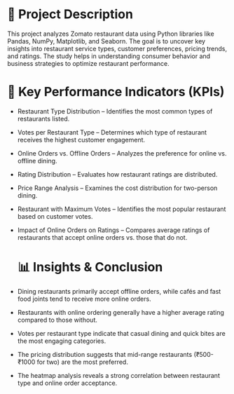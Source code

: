 # 📖 Project Description
This project analyzes Zomato restaurant data using Python libraries like Pandas, NumPy, Matplotlib, and Seaborn. The goal is to uncover key insights into restaurant service types, customer preferences, pricing trends, and ratings. The study helps in understanding consumer behavior and business strategies to optimize restaurant performance.

# 🔑 Key Performance Indicators (KPIs)
- Restaurant Type Distribution – Identifies the most common types of restaurants listed.
- Votes per Restaurant Type – Determines which type of restaurant receives the highest customer engagement.
- Online Orders vs. Offline Orders – Analyzes the preference for online vs. offline dining.
- Rating Distribution – Evaluates how restaurant ratings are distributed.
- Price Range Analysis – Examines the cost distribution for two-person dining.
- Restaurant with Maximum Votes – Identifies the most popular restaurant based on customer votes.
- Impact of Online Orders on Ratings – Compares average ratings of restaurants that accept online orders vs. those that do not.

  # 📊 Insights & Conclusion
- Dining restaurants primarily accept offline orders, while cafés and fast food joints tend to receive more online orders.
- Restaurants with online ordering generally have a higher average rating compared to those without.
- Votes per restaurant type indicate that casual dining and quick bites are the most engaging categories.
- The pricing distribution suggests that mid-range restaurants (₹500-₹1000 for two) are the most preferred.
- The heatmap analysis reveals a strong correlation between restaurant type and online order acceptance.
